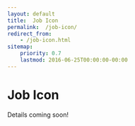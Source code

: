 ```yaml
---
layout: default
title:  Job Icon
permalink:  /job-icon/
redirect_from: 
    - /job-icon.html
sitemap: 
    priority: 0.7
    lastmod: 2016-06-25T00:00:00-00:00
---
```

# <i class=fa fa-circle></i> Job Icon
Details coming soon!
